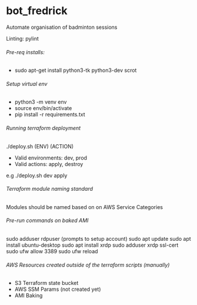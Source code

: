 # bot_fredrick
Automate organisation of badminton sessions

Linting: pylint

###### Pre-req installs:
- sudo apt-get install python3-tk python3-dev scrot

###### Setup virtual env
- python3 -m venv env
- source env/bin/activate
- pip install -r requirements.txt

###### Running terraform deployment
./deploy.sh (ENV) (ACTION)
- Valid environments: dev, prod
- Valid actions: apply, destroy

e.g ./deploy.sh dev apply

###### Terraform module naming standard

Modules should be named based on on AWS Service Categories

###### Pre-run commands on baked AMI
sudo adduser rdpuser (prompts to setup account)
sudo apt update
sudo apt install ubuntu-desktop
sudo apt install xrdp
sudo adduser xrdp ssl-cert
sudo ufw allow 3389
sudo ufw reload

###### AWS Resources created outside of the terraform scripts (manually)
- S3 Terraform state bucket
- AWS SSM Params (not created yet)
- AMI Baking
